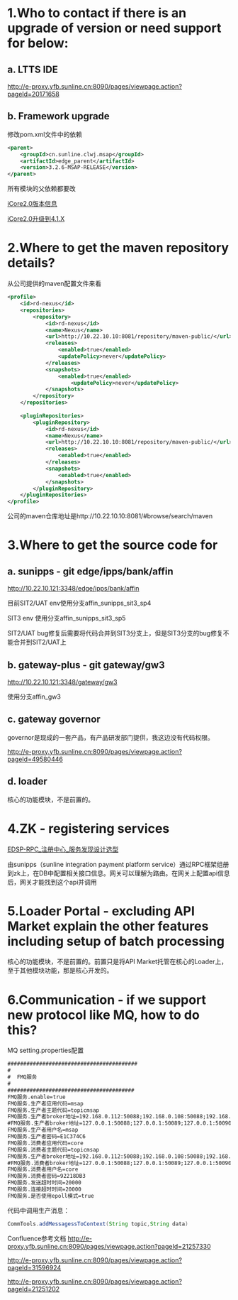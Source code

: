# 1.Who to contact if there is an upgrade of version or need support for below: 
## a. LTTS IDE
http://e-proxy.yfb.sunline.cn:8090/pages/viewpage.action?pageId=20171658
## b. Framework upgrade
修改pom.xml文件中的依赖
```xml
<parent>
    <groupId>cn.sunline.clwj.msap</groupId>
    <artifactId>edge_parent</artifactId>
    <version>3.2.6-MSAP-RELEASE</version>
</parent>
```
所有模块的父依赖都要改

[iCore2.0版本信息](http://e-proxy.yfb.sunline.cn:8090/pages/viewpage.action?pageId=31596924#id-9.4MSAP%E5%BA%94%E7%94%A8%E5%B9%B3%E5%8F%B0%E5%8F%91%E5%B8%83-3.2.6-MSAP-RELEASE%EF%BC%88%E4%B8%8E%E4%B8%8A%E4%B8%80%E7%89%88%E6%9C%AC%E4%B8%80%E8%87%B4%EF%BC%8C%E5%BA%94%E8%AF%A5%E5%B1%9E%E4%BA%8E%E5%8F%91%E5%B8%83%E9%87%8D%E5%A4%8D%E9%97%AE%E9%A2%98%EF%BC%89)

[iCore2.0升级到4.1.X](http://e-proxy.yfb.sunline.cn:8090/pages/viewpage.action?pageId=45255711)


# 2.Where to get the maven repository details?
从公司提供的maven配置文件来看
```xml
<profile>
    <id>rd-nexus</id>
    <repositories>
        <repository>
            <id>rd-nexus</id>
            <name>Nexus</name>
            <url>http://10.22.10.10:8081/repository/maven-public/</url>
            <releases>
                <enabled>true</enabled>
                <updatePolicy>never</updatePolicy>
            </releases>
            <snapshots>
                <enabled>true</enabled>
                    <updatePolicy>never</updatePolicy>
            </snapshots>
        </repository>
    </repositories>
    
    <pluginRepositories>
        <pluginRepository>
            <id>rd-nexus</id>
            <name>Nexus</name>
            <url>http://10.22.10.10:8081/repository/maven-public/</url>
            <releases>
                <enabled>true</enabled>
            </releases>
            <snapshots>
                <enabled>true</enabled>
            </snapshots>
        </pluginRepository>
    </pluginRepositories>
</profile>  
```

公司的maven仓库地址是http://10.22.10.10:8081/#browse/search/maven

# 3.Where to get the source code for
## a. sunipps - git edge/ipps/bank/affin
http://10.22.10.121:3348/edge/ipps/bank/affin

目前SIT2/UAT env使用分支affin_sunipps_sit3_sp4

SIT3 env 使用分支affin_sunipps_sit3_sp5

SIT2/UAT bug修复后需要将代码合并到SIT3分支上，但是SIT3分支的bug修复不能合并到SIT2/UAT上

## b. gateway-plus - git gateway/gw3
http://10.22.10.121:3348/gateway/gw3

使用分支affin_gw3

## c. gateway governor
governor是现成的一套产品，有产品研发部门提供，我这边没有代码权限。

http://e-proxy.yfb.sunline.cn:8090/pages/viewpage.action?pageId=49580446

## d. loader
核心的功能模块，不是前置的。


# 4.ZK - registering services 
[EDSP-RPC_注册中心_服务发现设计选型](http://e-proxy.yfb.sunline.cn:8090/pages/viewpage.action?pageId=49599359)

由sunipps（sunline integration payment platform service）通过RPC框架组册到zk上，在DB中配置相关接口信息。网关可以理解为路由。在网关上配置api信息后，网关才能找到这个api并调用


# 5.Loader Portal - excluding API Market explain the other features including setup of batch processing
核心的功能模块，不是前置的。前置只是将API Market托管在核心的Loader上，至于其他模块功能，那是核心开发的。

# 6.Communication - if we support new protocol like MQ, how to do this?
MQ setting.properties配置
```xml
#########################################
#
#  FMQ服务
#
########################################
FMQ服务.enable=true
FMQ服务.生产者应用代码=msap
FMQ服务.生产者主题代码=topicmsap
FMQ服务.生产者broker地址=192.168.0.112:50088;192.168.0.108:50088;192.168.0.213:50088;192.168.0.68:50088
#FMQ服务.生产者broker地址=127.0.0.1:50088;127.0.0.1:50089;127.0.0.1:50090;127.0.0.1:50091
FMQ服务.生产者用户名=msap
FMQ服务.生产者密码=E1C374C6
FMQ服务.消费者应用代码=core
FMQ服务.消费者主题代码=topicmsap
FMQ服务.生产者broker地址=192.168.0.112:50088;192.168.0.108:50088;192.168.0.213:50088;192.168.0.68:50088
#FMQ服务.消费者broker地址=127.0.0.1:50088;127.0.0.1:50089;127.0.0.1:50090;127.0.0.1:50091
FMQ服务.消费者用户名=core
FMQ服务.消费者密码=92218DB3
FMQ服务.发送超时时间=20000
FMQ服务.连接超时时间=20000
FMQ服务.是否使用epoll模式=true
```
代码中调用生产消息：
```Java
CommTools.addMessagessToContext(String topic,String data)
```



Confluence参考文档
http://e-proxy.yfb.sunline.cn:8090/pages/viewpage.action?pageId=21257330

http://e-proxy.yfb.sunline.cn:8090/pages/viewpage.action?pageId=31596924

http://e-proxy.yfb.sunline.cn:8090/pages/viewpage.action?pageId=21251202
